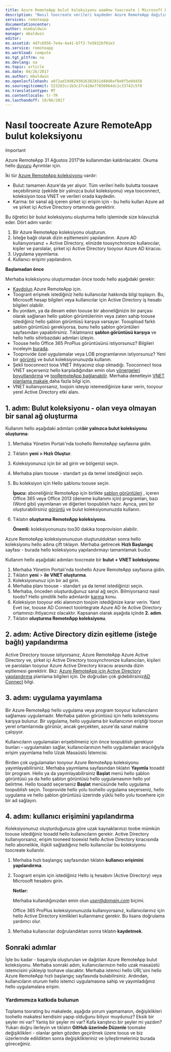 ```yaml
---
title: Azure RemoteApp bulut koleksiyonu aaaHow toocreate | Microsoft Docs
description: "Nasıl toocreate verileri kaydeder Azure RemoteApp dağıtımını hello Azure bulut öğrenin."
services: remoteapp
documentationcenter: 
author: msmbaldwin
manager: mbaldwin
editor: 
ms.assetid: 4d7c6956-7e4a-4a41-b7f2-7e5832bf01e3
ms.service: remoteapp
ms.workload: compute
ms.tgt_pltfrm: na
ms.devlang: na
ms.topic: article
ms.date: 04/26/2017
ms.author: mbaldwin
ms.openlocfilehash: a072ad19d8293016382831d48d0af8e0f5e0d458
ms.sourcegitcommit: 523283cc1b3c37c428e77850964dc1c33742c5f0
ms.translationtype: MT
ms.contentlocale: tr-TR
ms.lasthandoff: 10/06/2017
---
```

# <a name="how-toocreate-a-cloud-collection-of-azure-remoteapp"></a>Nasıl toocreate Azure RemoteApp bulut koleksiyonu
> [!IMPORTANT]
> Azure RemoteApp 31 Ağustos 2017’de kullanımdan kaldırılacaktır. Okuma hello [duyuru](https://go.microsoft.com/fwlink/?linkid=821148) Ayrıntılar için.
> 
> 

İki tür [Azure RemoteApp koleksiyonu](remoteapp-collections.md) vardır: 

* Bulut: tamamen Azure'da yer alıyor. Tüm verileri hello bulutta toosave seçebilirsiniz (şekilde bir yalnızca bulut koleksiyonu) veya tooconnect, koleksiyon tooa VNET ve verileri orada kaydedin.   
* Karma: bir sanal ağ içeren şirket içi erişim için - bu hello kullan Azure ad ve şirket içi Active Directory ortamında gerektirir.

Bu öğretici bir bulut koleksiyonu oluşturma hello işleminde size kılavuzluk eder. Dört adım vardır: 

1. Bir Azure RemoteApp koleksiyonu oluşturun.
2. İsteğe bağlı olarak dizin eşitlemesini yapılandırın. Azure AD kullanıyorsanız + Active Directory, elinizde toosynchronize kullanıcılar, kişiler ve parolalar, şirket içi Active Directory tooyour Azure AD kiracısı.
3. Uygulama yayımlama.
4. Kullanıcı erişimi yapılandırın.

**Başlamadan önce**

Merhaba koleksiyonu oluşturmadan önce toodo hello aşağıdaki gerekir:

* [Kaydolun](https://azure.microsoft.com/services/remoteapp/) Azure RemoteApp için. 
* Toogrant erişmek istediğiniz hello kullanıcılar hakkında bilgi toplayın. Bu, Microsoft hesap bilgileri veya kullanıcılar için Active Directory iş hesabı bilgileri olabilir.
* Bu yordam, ya da devam eden toouse bir aboneliğinizin bir parçası olarak sağlanan hello şablon görüntülerinin veya zaten sahip toouse istediğiniz hello şablon görüntüsü karşıya varsayar. Tooupload farklı şablon görüntüsü gerekiyorsa, bunu hello şablon görüntüleri sayfasından yapabilirsiniz. Tıklatmanız **şablon görüntüsü karşıya** ve hello hello sihirbazdaki adımları izleyin. 
* Toouse hello Office 365 ProPlus görüntüsünü istiyorsunuz? Bilgileri inceleyin [burada](remoteapp-officesubscription.md).
* Tooprovide özel uygulamalar veya LOB programlarının istiyorsunuz? Yeni bir [görüntü](remoteapp-imageoptions.md) ve bulut koleksiyonunuzda kullanın.
* Şekil tooconnect tooa VNET ihtiyacınız olup olmadığı. Tooconnect tooa VNET seçerseniz hello karşıladığından emin olun [yönergeleri boyutlandırma](remoteapp-vnetsizing.md) ve [tooRemoteApp bağlanabilir](remoteapp-vnet.md). Merhaba denetleyin [VNET planlama makale ](remoteapp-planvnet.md)daha fazla bilgi için.
* VNET kullanıyorsanız, toojoin isteyip istemediğinize karar verin, tooyour yerel Active Directory etki alanı.

## <a name="step-1-create-a-cloud-collection---with-or-without-a-vnet"></a>1. adım: Bulut koleksiyonu - olan veya olmayan bir sanal ağ oluşturma
Kullanım hello aşağıdaki adımları çok**bir yalnızca bulut koleksiyonu oluşturma**:

1. Merhaba Yönetim Portalı'nda toohello RemoteApp sayfasına gidin.
2. Tıklatın **yeni > Hızlı Oluştur**.
3. Koleksiyonunuz için bir ad girin ve bölgenizi seçin.
4. Merhaba planı toouse - standart ya da temel istediğinizi seçin.
5. Bu koleksiyon için Hello şablonu toouse seçin. 
   
    **İpucu:** aboneliğiniz RemoteApp için birlikte [şablon görüntüleri](remoteapp-images.md) , içeren Office 365 veya Office 2013 (deneme kullanımı için) programları, bazı (Word gibi) yayımlanan ve diğerleri toopublish hazır. Ayrıca, yeni bir oluşturabilirsiniz [görüntü](remoteapp-imageoptions.md) ve bulut koleksiyonunuzda kullanın.
6. Tıklatın **oluşturma RemoteApp koleksiyonu**.
   
    **Önemli:** koleksiyonunuzu too30 dakika tooprovision alabilir.

Azure RemoteApp koleksiyonunuzun oluşturulduktan sonra hello koleksiyonu hello adına çift tıklayın. Merhaba getirecek **Hızlı Başlangıç** sayfası - burada hello koleksiyonu yapılandırmayı tamamlamak budur.

Kullanım hello aşağıdaki adımları toocreate bir **bulut + VNET koleksiyonu**:

1. Merhaba Yönetim Portalı'nda toohello Azure RemoteApp sayfasına gidin.
2. Tıklatın **yeni** > **ile VNET oluşturma**.
3. Koleksiyonunuz için bir ad girin.
4. Merhaba planı toouse - standart ya da temel istediğinizi seçin.
5. Merhaba, önceden oluşturduğunuz sanal ağ seçin. Bilmiyorsanız nasıl toodo? Hello şimdilik hello adımlardır [karma](remoteapp-create-hybrid-deployment.md) konu.
6. Koleksiyon tooyour etki alanınızın toojoin istediğinize karar verin. Yanıt Evet ise, toouse AD Connect toointegrate Azure AD ile Active Directory ortamınızı ihtiyacınız olacaktır. Kapsanan olarak aşağıda içinde **2. adım**.
7. Tıklatın **oluşturma RemoteApp koleksiyonu**.

## <a name="step-2-configure-active-directory-directory-synchronization-optional"></a>2. adım: Active Directory dizin eşitleme (isteğe bağlı) yapılandırma
Active Directory toouse istiyorsanız, Azure RemoteApp Azure Active Directory ve, şirket içi Active Directory toosynchronize kullanıcıları, kişileri ve parolaları tooyour Azure Active Directory kiracısı arasında dizin eşitlemesi gerektirir. Bkz: [Azure RemoteApp için Active Directory yapılandırma](remoteapp-ad.md) planlama bilgileri için. De doğrudan çok gidebilirsiniz[AD Connect](https://blogs.technet.microsoft.com/enterprisemobility/2014/08/04/connecting-ad-and-azure-ad-only-4-clicks-with-azure-ad-connect/) bilgi.

## <a name="step-3-publish-apps"></a>3. adım: uygulama yayımlama
Bir Azure RemoteApp hello uygulama veya program tooyour kullanıcıların sağlaması uygulamadır. Merhaba şablon görüntüsü için hello koleksiyonu karşıya bulunur. Bir uygulama, hello uygulama bir kullanıcının eriştiği toorun yerel ortamlarında görünür, ancak gerçekten, azure'da sanal makine çalışıyor. 

Kullanıcıların uygulamaları erişebilmeniz için önce toopublish gerekiyor bunları – uygulamaları sağlar, kullanıcılarınızın hello uygulamaları aracılığıyla erişim yayımlama hello Uzak Masaüstü İstemcisi.

Birden çok uygulamaları tooyour Azure RemoteApp koleksiyonu yayımlayabilirsiniz. Merhaba yayımlama sayfasından tıklatın **Yayımla** tooadd bir program. Hello ya da yayımlayabilirsiniz **Başlat** menü hello şablon görüntüsü ya da hello şablon görüntüsü hello uygulamasının hello yol belirtme. Hello tooadd seçerseniz **Başlat** menüsünde hello uygulama toopublish seçin. Tooprovide hello yolu toohello uygulama seçerseniz, hello uygulama ve hello şablon görüntüsü üzerinde yüklü hello yolu toowhere için bir ad sağlayın.

## <a name="step-4-configure-user-access"></a>4. adım: kullanıcı erişimini yapılandırma
Koleksiyonunuz oluşturduğunuza göre uzak kaynaklarınızı toobe mümkün toouse istediğiniz tooadd hello kullanıcıların gerekir. Active Directory kullanıyorsanız, erişim tooneed tooexist hello Active Directory kiracısında hello abonelikle, ilişkili sağladığınız hello kullanıcılar bu koleksiyonu toocreate kullanılır.

1. Merhaba hızlı başlangıç sayfasından tıklatın **kullanıcı erişimini yapılandırma**. 
2. Toogrant erişim için istediğiniz Hello iş hesabını (Active Directory) veya Microsoft hesabını girin.
   
   **Notlar:** 
   
   Merhaba kullandığınızdan emin olun  *user@domain.com*  biçimi.
   
   Office 365 ProPlus koleksiyonunuzda kullanıyorsanız, kullanıcılarınız için hello Active Directory kimlikleri kullanmanız gerekir. Bu lisans doğrulama yardımcı olur. 
3. Merhaba kullanıcılar doğrulandıktan sonra tıklatın **kaydetmek**.

## <a name="next-steps"></a>Sonraki adımlar
İşte bu kadar - başarıyla oluşturulan ve dağıtılan Azure RemoteApp bulut koleksiyonu. Merhaba sonraki adım, kullanıcılarınızın hello uzak masaüstü istemcisini yükleyip toohave olacaktır. Merhaba istemci hello URL'sini hello Azure RemoteApp hızlı başlangıç sayfasında bulabilirsiniz. Ardından, kullanıcıların oturum hello istemci uygulamasına sahip ve yayımladığınız hello uygulamalara erişim.

### <a name="help-us-help-you"></a>Yardımımıza katkıda bulunun
Toplama toorating bu makalede, aşağıda yorum yapmamanın, değişiklikleri toohello makalesi kendisini yapıp olduğunu biliyor muydunuz? Eksik bir şeyler mi var? Yanlış bir şeyler mi var? Kafa karıştırıcı bir şeyler mi yazdım? Yukarı doğru ilerleyin ve tıklatın **GitHub üzerinde Düzenle** toomake değişiklikleri - olanlar gelen gözden geçirilmek üzere toous ve biz üzerlerinde edildikten sonra değişiklikleriniz ve iyileştirmeleriniz burada göreceğiniz.

